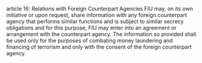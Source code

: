 article 16: Relations with Foreign Counterpart Agencies
FIU may, on its own initiative or upon request, share information with any foreign counterpart agency that performs similar functions and is subject to similar secrecy obligations and for this purpose, FIU may enter into an agreement or arrangement with the counterpart agency. The information so provided shall be used only for the purposes of combating money laundering and financing of terrorism and only with the consent of the foreign counterpart agency.
<ul>
</ul>